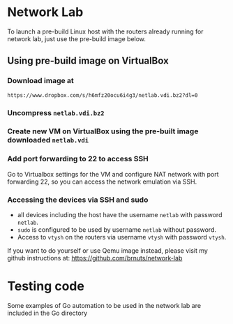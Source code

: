 # Network Lab

To launch a pre-build Linux host with the routers already running for network lab, just use the pre-build image below.

## Using pre-build image on VirtualBox
### Download image at
```
https://www.dropbox.com/s/h6mfz20ocu6i4g3/netlab.vdi.bz2?dl=0
```
### Uncompress `netlab.vdi.bz2`
### Create new VM on VirtualBox using the pre-built image downloaded `netlab.vdi`
### Add port forwarding to 22 to access SSH
Go to Virtualbox settings for the VM and configure NAT network with port forwarding 22, so you can access the network emulation via SSH.

### Accessing the devices via SSH and sudo
- all devices including the host have the username `netlab` with password `netlab`.
- `sudo` is configured to be used by username `netlab` without password.
- Access to `vtysh` on the routers via username `vtysh` with password `vtysh`.

If you want to do yourself or use Qemu image instead, please visit my github instructions at:
https://github.com/brnuts/network-lab

# Testing code
Some examples of Go automation to be used in the network lab are included in the Go directory
